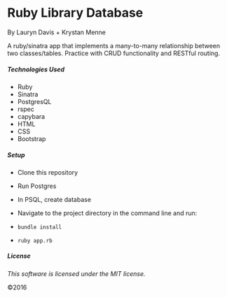 # Ruby Library Database

By Lauryn Davis + Krystan Menne 

A ruby/sinatra app that implements a many-to-many relationship between two classes/tables. Practice with CRUD functionality and RESTful routing. 

##### Technologies Used

* Ruby
* Sinatra
* PostgresQL
* rspec
* capybara
* HTML
* CSS
* Bootstrap

##### Setup

* Clone this repository
* Run Postgres
* In PSQL, create database
* Navigate to the project directory in the command line and run: 

* `bundle install`
* `ruby app.rb`

##### License

*This software is licensed under the MIT license.*

&copy;2016
